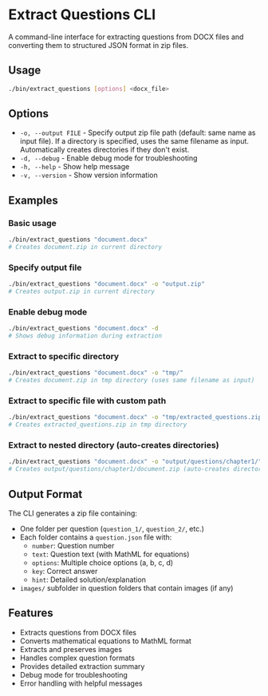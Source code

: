 # Extract Questions CLI

A command-line interface for extracting questions from DOCX files and converting them to structured JSON format in zip files.

## Usage

```bash
./bin/extract_questions [options] <docx_file>
```

## Options

- `-o, --output FILE` - Specify output zip file path (default: same name as input file). If a directory is specified, uses the same filename as input. Automatically creates directories if they don't exist.
- `-d, --debug` - Enable debug mode for troubleshooting
- `-h, --help` - Show help message
- `-v, --version` - Show version information

## Examples

### Basic usage
```bash
./bin/extract_questions "document.docx"
# Creates document.zip in current directory
```

### Specify output file
```bash
./bin/extract_questions "document.docx" -o "output.zip"
# Creates output.zip in current directory
```

### Enable debug mode
```bash
./bin/extract_questions "document.docx" -d
# Shows debug information during extraction
```

### Extract to specific directory
```bash
./bin/extract_questions "document.docx" -o "tmp/"
# Creates document.zip in tmp directory (uses same filename as input)
```

### Extract to specific file with custom path
```bash
./bin/extract_questions "document.docx" -o "tmp/extracted_questions.zip"
# Creates extracted_questions.zip in tmp directory
```

### Extract to nested directory (auto-creates directories)
```bash
./bin/extract_questions "document.docx" -o "output/questions/chapter1/"
# Creates output/questions/chapter1/document.zip (auto-creates directories)
```

## Output Format

The CLI generates a zip file containing:
- One folder per question (`question_1/`, `question_2/`, etc.)
- Each folder contains a `question.json` file with:
  - `number`: Question number
  - `text`: Question text (with MathML for equations)
  - `options`: Multiple choice options (a, b, c, d)
  - `key`: Correct answer
  - `hint`: Detailed solution/explanation
- `images/` subfolder in question folders that contain images (if any)

## Features

- Extracts questions from DOCX files
- Converts mathematical equations to MathML format
- Extracts and preserves images
- Handles complex question formats
- Provides detailed extraction summary
- Debug mode for troubleshooting
- Error handling with helpful messages
